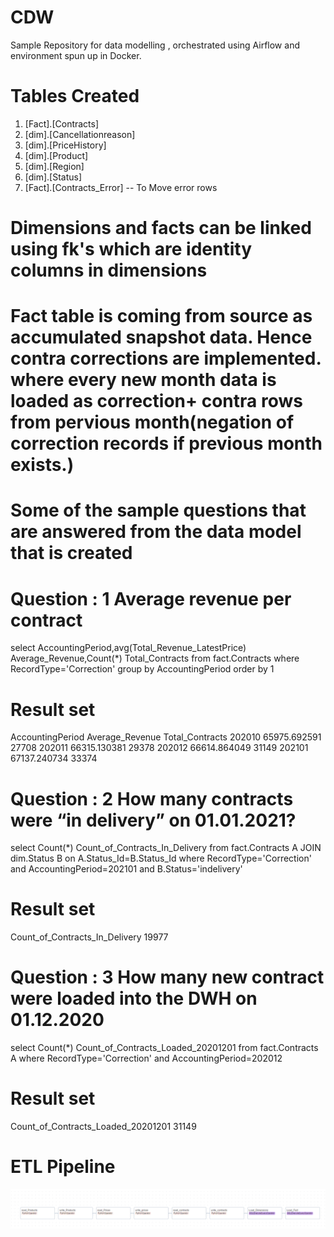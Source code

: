 # CDW
Sample Repository for data modelling , orchestrated using Airflow and environment spun up in Docker. 

# Tables Created

1. [Fact].[Contracts]
2. [dim].[Cancellationreason]
3. [dim].[PriceHistory]
4. [dim].[Product]
5. [dim].[Region]
6. [dim].[Status]
7. [Fact].[Contracts_Error] -- To Move error rows

# Dimensions and facts can be linked using fk's which are identity columns in dimensions

# Fact table is coming from source as accumulated snapshot data. Hence contra corrections are implemented. where every new month data is loaded as correction+ contra rows from pervious month(negation of correction records if previous month exists.)
# Some of the sample questions that are answered from the data model that is created

# Question : 1 Average revenue per contract
select AccountingPeriod,avg(Total_Revenue_LatestPrice) Average_Revenue,Count(*) Total_Contracts from fact.Contracts
where RecordType='Correction'
group by AccountingPeriod
order by 1 

# Result set
AccountingPeriod	Average_Revenue	Total_Contracts
202010	65975.692591	27708
202011	66315.130381	29378
202012	66614.864049	31149
202101	67137.240734	33374


# Question : 2 How many contracts were “in delivery” on 01.01.2021?


select Count(*) Count_of_Contracts_In_Delivery  from fact.Contracts A
JOIN dim.Status B on A.Status_Id=B.Status_Id
where RecordType='Correction' and AccountingPeriod=202101
and B.Status='indelivery'



# Result set
Count_of_Contracts_In_Delivery
19977

# Question : 3 How many new contract were loaded into the DWH on 01.12.2020


select Count(*) Count_of_Contracts_Loaded_20201201  from fact.Contracts A
where RecordType='Correction' and AccountingPeriod=202012


# Result set

Count_of_Contracts_Loaded_20201201
31149



# ETL Pipeline

![alt text](image.png)
